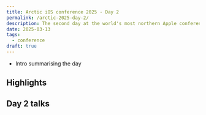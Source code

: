 ```yaml
---
title: Arctic iOS conference 2025 - Day 2
permalink: /arctic-2025-day-2/
description: The second day at the world's most northern Apple conference.
date: 2025-03-13
tags:
  - conference
draft: true
---
```


- Intro summarising the day

## Highlights

## Day 2 talks
